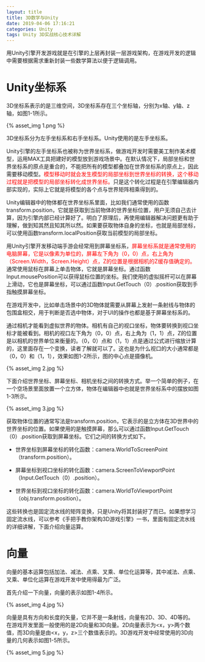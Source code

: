 ```yaml
---
layout: title
title: 3D数学与Unity
date: 2019-04-06 17:16:21
categories: Unity
tags: Unity 3D实战核心技术详解
---
```

用Unity引擎开发游戏就是在引擎的上层再封装一层游戏架构，在游戏开发的逻辑中需要根据需求重新封装一些数学算法以便于逻辑调用。

<!--more-->

# Unity坐标系

3D坐标系表示的是三维空间，3D坐标系存在三个坐标轴，分别为x轴、y轴、z轴，如图1-1所示。

{% asset_img 1.png %}

3D坐标系分为左手坐标系和右手坐标系。Unity使用的是左手坐标系。

Unity引擎的左手坐标系也被称为世界坐标系，做游戏开发时需要美工制作美术模型，运用MAX工具把建好的模型放到游戏场景中。在默认情况下，局部坐标和世界坐标系的原点是重合的，不能把所有的模型都叠加在世界坐标系的原点上，因此需要移动模型。<span style="color:red;">模型移动时就会发生模型的局部坐标到世界坐标的转换，这个移动过程就是把模型的局部坐标转化成世界坐标。</span>只是这个转化过程是在引擎编辑器内部实现的，实际上它就是将模型的各个点与世界矩阵相乘得到的。

Unity编辑器中的物体都在世界坐标系里面，比如我们通常使用的函数transform.position，它就是获取到当前物体的世界坐标位置，用户无须自己去计算，因为引擎内部已经计算好了。明白了原理后，再使用编辑器解决问题更有助于理解，做到知其然且知其所以然。如果要获取物体自身的坐标，也就是局部坐标，可以使用函数transform.localPosition获取当前模型的局部坐标。

用Unity引擎开发移动端手游会经常用到屏幕坐标系，<span style="color:red;">屏幕坐标系就是通常使用的电脑屏幕，它是以像素为单位的，屏幕左下角为（0，0）点，右上角为（Screen.Width，Screen.Height）点，Z的位置是根据相机的Z缓存值确定的。</span>通常使用鼠标在屏幕上单击物体，它就是屏幕坐标。通过函数Input.mousePosition可以获得鼠标位置的坐标。我们使用的虚拟摇杆可以在屏幕上滑动，它也是屏幕坐标，可以通过函数Input.GetTouch（0）.position获取到手指触摸屏幕坐标。

在游戏开发中，比如单击场景中的3D物体就需要从屏幕上发射一条射线与物体的包围盒相交，用于判断是否选中物体，对于UI的操作也都是基于屏幕坐标系的。

通过相机才能看到虚拟世界的物体。相机有自己的视口坐标，物体要转换到视口坐标才能被看到。相机的视口左下角为（0，0）点，右上角为（1，1）点，Z的位置是以相机的世界单位来衡量的。（0，0）点和（1，1）点是通过公式进行缩放计算的，这里面存在一个变换，读者了解就可以了。这也是为什么视口的大小通常都是（0，0）和（1，1），效果如图1-2所示，图的中心点是摄像机。

{% asset_img 2.jpg %}

下面介绍世界坐标、屏幕坐标、相机坐标之间的转换方式。举一个简单的例子，在一个空场景里面放置一个立方体，物体在编辑器中也就是世界坐标系中的摆放如图1-3所示。

{% asset_img 3.jpg %}

获取物体位置的通常写法是transform.position，它表示的是立方体在3D世界中的世界坐标的位置。如果使用的是触摸屏幕，那么可以通过函数Input.GetTouch（0）.position获取到屏幕坐标。它们之间的转换方式如下。

* 世界坐标到屏幕坐标的转化函数：camera.WorldToScreenPoint（transform.position）。

* 屏幕坐标到视口坐标的转化函数：camera.ScreenToViewportPoint（Input.GetTouch（0）.position）。

* 世界坐标到视口坐标的转化函数：camera.WorldToViewportPoint（obj.transform.position）。

这些转换也是固定流水线的矩阵变换，只是Unity将其封装好了而已。如果想学习固定流水线，可以参考《手把手教你架构3D游戏引擎》一书，里面有固定流水线的详细讲解，下面介绍向量运算。

# 向量

向量的基本运算包括加法、减法、点乘、叉乘、单位化运算等，其中减法、点乘、叉乘、单位化运算在游戏开发中使用得最为广泛。

首先介绍一下向量，向量的表示如图1-4所示。

{% asset_img 4.jpg %}

向量是具有方向和长度的矢量，它并不是一条射线，向量有2D、3D、4D等的。在游戏开发里面一般使用的是2D向量和3D向量。2D向量表示为<x，y>两个数值，而3D向量是由<x，y，z>三个数值表示的。3D游戏开发中经常使用的3D向量的几何表示如图1-5所示。

{% asset_img 5.jpg %}

